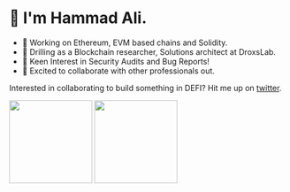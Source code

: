 <h1>👋 I'm Hammad Ali. </h1>

- 🔗 Working on Ethereum, EVM based chains and Solidity.
- 🔭 Drilling as a Blockchain researcher, Solutions architect at DroxsLab.
- 🌱 Keen Interest in Security Audits and Bug Reports!
- 👯 Excited to collaborate with other professionals out.

Interested in collaborating to build something in DEFI? Hit me up on [twitter](https://twitter.com/HammadA29371415).

<p>
  <img height= "150" src="https://github-readme-stats.vercel.app/api?username=hammad-ali18&theme=react&show_icons=true&include_all_commits=true" />
  <img height= "150" src="https://github-readme-stats.vercel.app/api/top-langs/?username=hammad-ali18&theme=react&layout=compact" />
</p>
